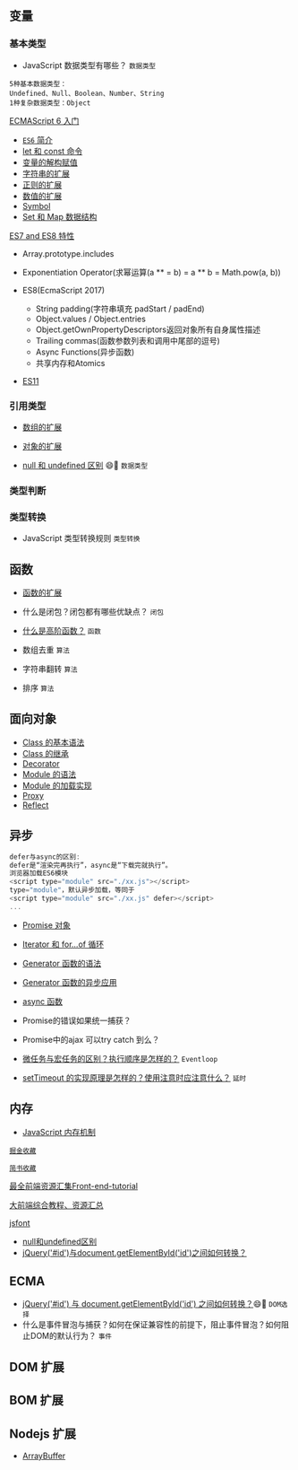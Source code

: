 ## 变量
### 基本类型

- JavaScript 数据类型有哪些？ `数据类型`

```
5种基本数据类型：
Undefined、Null、Boolean、Number、String
1种复杂数据类型：Object
```

[ECMAScript 6 入门](http://es6.ruanyifeng.com/#docs/intro ':include :type=iframe width=100% height=400px')

- [`ES6` 简介](http://es6.ruanyifeng.com/#docs/intro)
- [let 和 const 命令](http://es6.ruanyifeng.com/#docs/let)
- [变量的解构赋值](http://es6.ruanyifeng.com/#docs/destructuring)
- [字符串的扩展](http://es6.ruanyifeng.com/#docs/string)
- [正则的扩展](http://es6.ruanyifeng.com/#docs/regex)
- [数值的扩展](http://es6.ruanyifeng.com/#docs/number)
- [Symbol](http://es6.ruanyifeng.com/#docs/symbol)
- [Set 和 Map 数据结构](http://es6.ruanyifeng.com/#docs/set-map)

[ES7 and ES8 特性](https://www.jianshu.com/p/a138a525c287 ':include :type=iframe width=100% height=400px')
  -  Array.prototype.includes
  - Exponentiation Operator(求幂运算(a ** = b) = a ** b = Math.pow(a, b))
- ES8(EcmaScript 2017)
  - String padding(字符串填充 padStart / padEnd)
  - Object.values / Object.entries
  - Object.getOwnPropertyDescriptors返回对象所有自身属性描述
  - Trailing commas(函数参数列表和调用中尾部的逗号)
  - Async Functions(异步函数)
  - 共享内存和Atomics

- [ES11](https://mp.weixin.qq.com/s/q8G82BJE1O6Kz031RNBLbw)
### 引用类型

- [数组的扩展](http://es6.ruanyifeng.com/#docs/array)
- [对象的扩展](http://es6.ruanyifeng.com/#docs/object)


- [null 和 undefined 区别](null和undefined区别) 😄🌙 `数据类型`

### 类型判断
### 类型转换

- JavaScript 类型转换规则 `类型转换`

## 函数

- [函数的扩展](http://es6.ruanyifeng.com/#docs/function)
- 什么是闭包？闭包都有哪些优缺点？ `闭包`
- [什么是高阶函数？](javascript/什么是高阶函数？.md) `函数`


- 数组去重 `算法`

- 字符串翻转 `算法`

- 排序 `算法`


## 面向对象

- [Class 的基本语法](http://es6.ruanyifeng.com/#docs/class)
- [Class 的继承](http://es6.ruanyifeng.com/#docs/class-extends)
- [Decorator](http://es6.ruanyifeng.com/#docs/decorator)
- [Module 的语法](http://es6.ruanyifeng.com/#docs/module)
- [Module 的加载实现](http://es6.ruanyifeng.com/#docs/module-loader)
- [Proxy](http://es6.ruanyifeng.com/#docs/proxy)
- [Reflect](http://es6.ruanyifeng.com/#docs/reflect)

## 异步

```js
defer与async的区别:
defer是“渲染完再执行”，async是“下载完就执行”。
浏览器加载ES6模块
<script type="module" src="./xx.js"></script>
type="module"，默认异步加载，等同于
<script type="module" src="./xx.js" defer></script>
...
```

- [Promise 对象](http://es6.ruanyifeng.com/#docs/promise)
- [Iterator 和 for...of 循环](http://es6.ruanyifeng.com/#docs/iterator)
- [Generator 函数的语法](http://es6.ruanyifeng.com/#docs/generator)
- [Generator 函数的异步应用](http://es6.ruanyifeng.com/#docs/generator-async)
- [async 函数](http://es6.ruanyifeng.com/#docs/async)
- Promise的错误如果统一捕获？
- Promise中的ajax 可以try catch 到么？

- [微任务与宏任务的区别？执行顺序是怎样的？](https://juejin.im/post/5b73d7a6518825610072b42b)  `Eventloop`

- [setTimeout 的实现原理是怎样的？使用注意时应注意什么？](https://mp.weixin.qq.com/s/GI6entTJl2EtP5rRzmQFTw) `延时`

## 内存

- [JavaScript 内存机制](https://juejin.im/post/5b10ba336fb9a01e66164346?utm_source=gold_browser_extension)

[`掘金收藏`](https://juejin.im/user/59e6e9acf265da43111f4c21/collections?type=created)

[`简书收藏`](https://www.jianshu.com/u/539a1124c845)

[最全前端资源汇集](https://www.jianshu.com/p/c3dae0951f74)[Front-end-tutorial](https://github.com/windiest/Front-end-tutorial)

[大前端综合教程、资源汇总](https://github.com/nicejade/nice-front-end-tutorial/blob/master/tutorial/front-end-tutorial.md)

[jsfont](https://github.com/jsfront/src/blob/master/qq.md)

- [null和undefined区别](https://note.youdao.com/s/d3voXpnk)
- [jQuery('#id')与document.getElementById('id')之间如何转换？](https://note.youdao.com/s/VmeQfD1x)

## ECMA

- [jQuery('#id') 与 document.getElementById('id') 之间如何转换？](jQuery('%23id')与document.getElementById('id')之间如何转换？)😄🌙  `DOM选择`
- 什么是事件冒泡与捕获？如何在保证兼容性的前提下，阻止事件冒泡？如何阻止DOM的默认行为？ `事件`

## DOM 扩展

## BOM 扩展

## Nodejs 扩展

- [ArrayBuffer](http://es6.ruanyifeng.com/#docs/arraybuffer)
